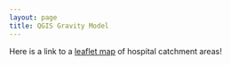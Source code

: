 ```yaml
---
layout: page
title: QGIS Gravity Model
---
```


Here is a link to a [leaflet map](assets/) of hospital catchment areas!

&nbsp;
&nbsp;
